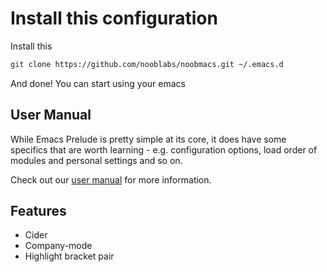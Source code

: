 Install this configuration
==========================

Install this

``` bash
git clone https://github.com/nooblabs/noobmacs.git ~/.emacs.d
```

And done!
You can start using your emacs

## User Manual

While Emacs Prelude is pretty simple at its core, it does have some specifics that
are worth learning - e.g. configuration options, load order of modules and personal settings
and so on.

Check out our [user manual](https://prelude.emacsredux.com) for more information.

## Features

- Cider
- Company-mode
- Highlight bracket pair
